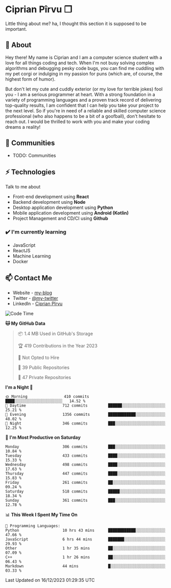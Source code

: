 # Ciprian Pîrvu ❐

Little thing about me? ha, I thought this section it is supposed to be important.

## 🧐 About

Hey there! My name is Ciprian and I am a computer science student with a love for all things coding and tech. When I'm not busy solving complex algorithms and debugging pesky code bugs, you can find me cuddling with my pet corgi or indulging in my passion for puns (which are, of course, the highest form of humor).

But don't let my cute and cuddly exterior (or my love for terrible jokes) fool you - I am a serious programmer at heart. With a strong foundation in a variety of programming languages and a proven track record of delivering top-quality results, I am confident that I can help you take your project to the next level. So if you're in need of a reliable and skilled computer science professional (who also happens to be a bit of a goofball), don't hesitate to reach out. I would be thrilled to work with you and make your coding dreams a reality!

## 👯 Communities

-   TODO: Communities

## ⚡ Technologies

Talk to me about

-   Front-end development using **React**
-   Backend development using **Node**
-   Desktop application development using **Python**
-   Mobile application development using **Android (Kotlin)**
-   Project Management and CD/CI using **Github**

### ✔️ I'm currently learning

-   JavaScript
-   ReactJS
-   Machine Learning
-   Docker

## 📫 Contact Me

-   Website - [my-blog]()
-   Twitter - [@my-twitter]()
-   LinkedIn - [Ciprian Pîrvu](https://www.linkedin.com/in/p%C3%AErvu-ciprian-cristian-4415991b1/)

<!--START_SECTION:waka-->
![Code Time](http://img.shields.io/badge/Code%20Time-1%2C869%20hrs%2059%20mins-blue)

**🐱 My GitHub Data** 

> 📦 1.4 MB Used in GitHub's Storage 
 > 
> 🏆 419 Contributions in the Year 2023
 > 
> 🚫 Not Opted to Hire
 > 
> 📜 39 Public Repositories 
 > 
> 🔑 47 Private Repositories 
 > 
**I'm a Night 🦉** 

```text
🌞 Morning                410 commits         ████░░░░░░░░░░░░░░░░░░░░░   14.52 % 
🌆 Daytime                712 commits         ██████░░░░░░░░░░░░░░░░░░░   25.21 % 
🌃 Evening                1356 commits        ████████████░░░░░░░░░░░░░   48.02 % 
🌙 Night                  346 commits         ███░░░░░░░░░░░░░░░░░░░░░░   12.25 % 
```
📅 **I'm Most Productive on Saturday** 

```text
Monday                   306 commits         ███░░░░░░░░░░░░░░░░░░░░░░   10.84 % 
Tuesday                  433 commits         ████░░░░░░░░░░░░░░░░░░░░░   15.33 % 
Wednesday                498 commits         ████░░░░░░░░░░░░░░░░░░░░░   17.63 % 
Thursday                 447 commits         ████░░░░░░░░░░░░░░░░░░░░░   15.83 % 
Friday                   261 commits         ██░░░░░░░░░░░░░░░░░░░░░░░   09.24 % 
Saturday                 518 commits         █████░░░░░░░░░░░░░░░░░░░░   18.34 % 
Sunday                   361 commits         ███░░░░░░░░░░░░░░░░░░░░░░   12.78 % 
```


📊 **This Week I Spent My Time On** 

```text
💬 Programming Languages: 
Python                   10 hrs 43 mins      ████████████░░░░░░░░░░░░░   47.66 % 
JavaScript               6 hrs 44 mins       ███████░░░░░░░░░░░░░░░░░░   29.93 % 
Other                    1 hr 35 mins        ██░░░░░░░░░░░░░░░░░░░░░░░   07.09 % 
C++                      1 hr 26 mins        ██░░░░░░░░░░░░░░░░░░░░░░░   06.43 % 
Markdown                 44 mins             █░░░░░░░░░░░░░░░░░░░░░░░░   03.33 % 
```


 Last Updated on 16/12/2023 01:29:35 UTC
<!--END_SECTION:waka-->
